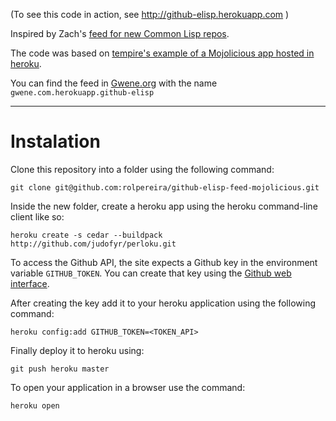 
(To see this code in action, see http://github-elisp.herokuapp.com )

Inspired by Zach's
[feed for new Common Lisp repos](http://xach.livejournal.com/298220.html).

The code was based on [tempire's example of a Mojolicious app hosted in heroku](http://tempire.github.io/mojolicious-command-deploy-heroku/).

You can find the feed in [Gwene.org](http://gwene.org) with the name `gwene.com.herokuapp.github-elisp`

-------------------------------------------------------------------------------

# Instalation #

Clone this repository into a folder using the following command:

    git clone git@github.com:rolpereira/github-elisp-feed-mojolicious.git


Inside the new folder, create a heroku app using the heroku command-line client like so:

    heroku create -s cedar --buildpack http://github.com/judofyr/perloku.git


To access the Github API, the site expects a Github key in the environment variable `GITHUB_TOKEN`. You can create that key using the [Github web interface](https://help.github.com/articles/creating-an-access-token-for-command-line-use).


After creating the key add it to your heroku application using the following command:

    heroku config:add GITHUB_TOKEN=<TOKEN_API>


Finally deploy it to heroku using:

    git push heroku master


To open your application in a browser use the command:

    heroku open
